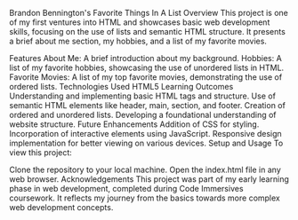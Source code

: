 
Brandon Bennington's Favorite Things In A List
Overview
This project is one of my first ventures into HTML and showcases basic web development skills, focusing on the use of lists and semantic HTML structure. It presents a brief about me section, my hobbies, and a list of my favorite movies.

Features
About Me: A brief introduction about my background.
Hobbies: A list of my favorite hobbies, showcasing the use of unordered lists in HTML.
Favorite Movies: A list of my top favorite movies, demonstrating the use of ordered lists.
Technologies Used
HTML5
Learning Outcomes
Understanding and implementing basic HTML tags and structure.
Use of semantic HTML elements like header, main, section, and footer.
Creation of ordered and unordered lists.
Developing a foundational understanding of website structure.
Future Enhancements
Addition of CSS for styling.
Incorporation of interactive elements using JavaScript.
Responsive design implementation for better viewing on various devices.
Setup and Usage
To view this project:

Clone the repository to your local machine.
Open the index.html file in any web browser.
Acknowledgements
This project was part of my early learning phase in web development, completed during Code Immersives coursework. It reflects my journey from the basics towards more complex web development concepts.